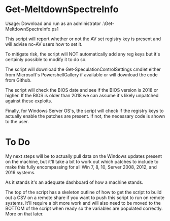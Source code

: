 # Get-MeltdownSpectreInfo

Usage: Download and run as an administrator
.\Get-MeltdownSpectreInfo.ps1

This script will report whether or not the AV set registry key is present and will advise no-AV users how to set it.

To mitigate risk, the script will NOT automatically add any reg keys but it's certainly possible to modify it to do so.

The script will download the Get-SpeculationControlSettings cmdlet either from Microsoft's PowershellGallery if available or will download the code from Github.

The script will check the BIOS date and see if the BIOS version is 2018 or higher. If the BIOS is older than 2018 we can assume it's likely unpatched against these exploits.

Finally, for Windows Server OS's, the script will check if the registry keys to actually enable the patches are present. If not, the necessary code is shown to the user.

# To Do

My next steps will be to actually pull data on the Windows updates present on the machine, but it'll take a bit to work out which patches to include to make this fully encompassing for all Win 7, 8, 10, Server 2008, 2012, and 2016 systems.

As it stands it's an adequate dashboard of how a machine stands.

The top of the script has a skeleton outline of how to get the script to build out a CSV on a remote share if you want to push this script to run on remote systems. 
It'll require a bit more work and will also need to be moved to the BOTTOM of the script when ready so the variables are populated correctly. More on that later.